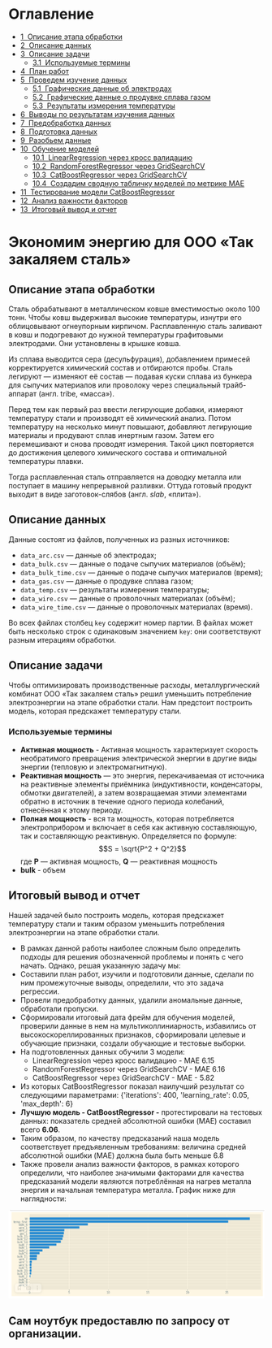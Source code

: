 <h1>Оглавление<span class="tocSkip"></span></h1>
<div class="toc"><ul class="toc-item"><li><span><a href="#Описание-этапа-обработки" data-toc-modified-id="Описание-этапа-обработки-1"><span class="toc-item-num">1&nbsp;&nbsp;</span>Описание этапа обработки</a></span></li><li><span><a href="#Описание-данных" data-toc-modified-id="Описание-данных-2"><span class="toc-item-num">2&nbsp;&nbsp;</span>Описание данных</a></span></li><li><span><a href="#Описание-задачи" data-toc-modified-id="Описание-задачи-3"><span class="toc-item-num">3&nbsp;&nbsp;</span>Описание задачи</a></span><ul class="toc-item"><li><span><a href="#Используемые-термины" data-toc-modified-id="Используемые-термины-3.1"><span class="toc-item-num">3.1&nbsp;&nbsp;</span>Используемые термины</a></span></li></ul></li><li><span><a href="#План-работ" data-toc-modified-id="План-работ-4"><span class="toc-item-num">4&nbsp;&nbsp;</span>План работ</a></span></li><li><span><a href="#Проведем-изучение-данных" data-toc-modified-id="Проведем-изучение-данных-5"><span class="toc-item-num">5&nbsp;&nbsp;</span>Проведем изучение данных</a></span><ul class="toc-item"><li><span><a href="#Графические-данные-об-электродах" data-toc-modified-id="Графические-данные-об-электродах-5.1"><span class="toc-item-num">5.1&nbsp;&nbsp;</span>Графические данные об электродах</a></span></li><li><span><a href="#Графические-данные-о-продувке-сплава-газом" data-toc-modified-id="Графические-данные-о-продувке-сплава-газом-5.2"><span class="toc-item-num">5.2&nbsp;&nbsp;</span>Графические данные о продувке сплава газом</a></span></li><li><span><a href="#Результаты-измерения-температуры" data-toc-modified-id="Результаты-измерения-температуры-5.3"><span class="toc-item-num">5.3&nbsp;&nbsp;</span>Результаты измерения температуры</a></span></li></ul></li><li><span><a href="#Выводы-по-результатам-изучения-данных" data-toc-modified-id="Выводы-по-результатам-изучения-данных-6"><span class="toc-item-num">6&nbsp;&nbsp;</span>Выводы по результатам изучения данных</a></span></li><li><span><a href="#Предобработка-данных" data-toc-modified-id="Предобработка-данных-7"><span class="toc-item-num">7&nbsp;&nbsp;</span>Предобработка данных</a></span></li><li><span><a href="#Подготовка-данных" data-toc-modified-id="Подготовка-данных-8"><span class="toc-item-num">8&nbsp;&nbsp;</span>Подготовка данных</a></span></li><li><span><a href="#Разобьем-данные" data-toc-modified-id="Разобьем-данные-9"><span class="toc-item-num">9&nbsp;&nbsp;</span>Разобьем данные</a></span></li><li><span><a href="#Обучение-моделей" data-toc-modified-id="Обучение-моделей-10"><span class="toc-item-num">10&nbsp;&nbsp;</span>Обучение моделей</a></span><ul class="toc-item"><li><span><a href="#LinearRegression-через-кросс-валидацию" data-toc-modified-id="LinearRegression-через-кросс-валидацию-10.1"><span class="toc-item-num">10.1&nbsp;&nbsp;</span>LinearRegression через кросс валидацию</a></span></li><li><span><a href="#RandomForestRegressor-через-GridSearchCV" data-toc-modified-id="RandomForestRegressor-через-GridSearchCV-10.2"><span class="toc-item-num">10.2&nbsp;&nbsp;</span>RandomForestRegressor через GridSearchCV</a></span></li><li><span><a href="#CatBoostRegressor-через-GridSearchCV" data-toc-modified-id="CatBoostRegressor-через-GridSearchCV-10.3"><span class="toc-item-num">10.3&nbsp;&nbsp;</span>CatBoostRegressor через GridSearchCV</a></span></li><li><span><a href="#Создадим-сводную-табличку-моделей-по-метрике-MAE" data-toc-modified-id="Создадим-сводную-табличку-моделей-по-метрике-MAE-10.4"><span class="toc-item-num">10.4&nbsp;&nbsp;</span>Создадим сводную табличку моделей по метрике MAE</a></span></li></ul></li><li><span><a href="#Тестирование-модели-CatBoostRegressor" data-toc-modified-id="Тестирование-модели-CatBoostRegressor-11"><span class="toc-item-num">11&nbsp;&nbsp;</span>Тестирование модели CatBoostRegressor</a></span></li><li><span><a href="#Анализ-важности-факторов" data-toc-modified-id="Анализ-важности-факторов-12"><span class="toc-item-num">12&nbsp;&nbsp;</span>Анализ важности факторов</a></span></li><li><span><a href="#Итоговый-вывод-и-отчет" data-toc-modified-id="Итоговый-вывод-и-отчет-13"><span class="toc-item-num">13&nbsp;&nbsp;</span>Итоговый вывод и отчет</a></span></li></ul></div>

# Экономим энергию для ООО «Так закаляем сталь»

## Описание этапа обработки

Сталь обрабатывают в металлическом ковше вместимостью около 100 тонн. Чтобы ковш выдерживал высокие температуры, изнутри его облицовывают огнеупорным кирпичом. Расплавленную сталь заливают в ковш и подогревают до нужной температуры графитовыми электродами. Они установлены в крышке ковша. 

Из сплава выводится сера (десульфурация), добавлением примесей корректируется химический состав и отбираются пробы. Сталь легируют — изменяют её состав — подавая куски сплава из бункера для сыпучих материалов или проволоку через специальный трайб-аппарат (англ. tribe, «масса»).

Перед тем как первый раз ввести легирующие добавки, измеряют температуру стали и производят её химический анализ. Потом температуру на несколько минут повышают, добавляют легирующие материалы и продувают сплав инертным газом. Затем его перемешивают и снова проводят измерения. Такой цикл повторяется до достижения целевого химического состава и оптимальной температуры плавки.

Тогда расплавленная сталь отправляется на доводку металла или поступает в машину непрерывной разливки. Оттуда готовый продукт выходит в виде заготовок-слябов (англ. *slab*, «плита»).

## Описание данных

Данные состоят из файлов, полученных из разных источников:

- `data_arc.csv` — данные об электродах;
- `data_bulk.csv` — данные о подаче сыпучих материалов (объём);
- `data_bulk_time.csv` *—* данные о подаче сыпучих материалов (время);
- `data_gas.csv` — данные о продувке сплава газом;
- `data_temp.csv` — результаты измерения температуры;
- `data_wire.csv` — данные о проволочных материалах (объём);
- `data_wire_time.csv` — данные о проволочных материалах (время).

Во всех файлах столбец `key` содержит номер партии. В файлах может быть несколько строк с одинаковым значением `key`: они соответствуют разным итерациям обработки.

## Описание задачи

Чтобы оптимизировать производственные расходы, металлургический комбинат ООО «Так закаляем сталь» решил уменьшить потребление электроэнергии на этапе обработки стали. Нам предстоит построить модель, которая предскажет температуру стали.

### Используемые термины

* **Активная мощность** - Активная мощность характеризует скорость необратимого превращения электрической энергии в другие виды энергии (тепловую и электромагнитную).
* **Реактивная мощность** — это энергия, перекачиваемая от источника на реактивные элементы приёмника (индуктивности, конденсаторы, обмотки двигателей), а затем возвращаемая этими элементами обратно в источник в течение одного периода колебаний, отнесённая к этому периоду. 
* **Полная мощность** - вся та мощность, которая потребляется электроприбором и включает в себя как активную составляющую, так и составляющую реактивную. Определяется по формуле:  $$S = \sqrt{P^2 + Q^2}$$ где  **Р**  — активная мощность, **Q** — реактивная мощность
* **bulk** - объем

 
## Итоговый вывод и отчет

Нашей задачей было  построить модель, которая предскажет температуру стали и таким образом уменьшить потребления электроэнергии на этапе обработки стали.
* В рамках данной работы наиболее сложным было определить подходы для решения обозначенной проблемы и понять с чего начать. Однако, решая указанную задачу мы:
*  Составили план работ, изучили и подготовили данные, сделали по ним промежуточные выводы, определили, что это задача регрессии.
* Провели предобработку данных, удалили аномальные данные, обработали пропуски.
* Сформировали итоговый дата фрейм для обучения моделей, проверили данные в нем на мультиколлиниарность, избавились от высокоскореллированных признаков, сформировали целевые и обучающие признаки, создали обучающие и тестовые выборки.
* На подготовленных данных обучили 3 модели:
    *  LinearRegression через кросс валидацию -  MAE 6.15 
    *  RandomForestRegressor через GridSearchCV - MAE 6.16 
    *  CatBoostRegressor через GridSearchCV - MAE - 5.82
* Из которых  CatBoostRegressor показал наилучший результат со следующими параметрами: {'iterations': 400, 'learning_rate': 0.05, 'max_depth': 6}
* **Лучшую модель - CatBoostRegressor -** протестировали на тестовых данных: показатель средней абсолютной ошибки (MAE)  составил всего **6.06**. 
* Таким образом, по качеству предсказаний наша модель соответствует предъявленным требованиям: величина средней абсолютной ошибки (MAE)  должна была быть меньше 6.8 
* Также провели анализ важности факторов, в рамках которого определили, что наиболее значимыми факторами для качества предсказаний модели являются потреблённая на нагрев металла энергия и начальная температура металла. График ниже для наглядности:

![image.png](https://github.com/ParadoxAndAporia/power_economy/blob/main/Resulting%20Features.png)

## Сам ноутбук предоставлю по запросу от организации.
